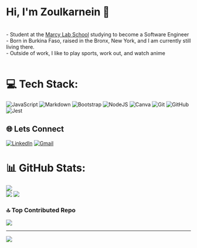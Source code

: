 
<!--
## Hi, I'm Zoulkarnein 👋

**z-karnein/z-karnein** is a ✨ _special_ ✨ repository because its `README.md` (this file) appears on your GitHub profile. 

About Me

- Student at the [Marcy Lab School](https://www.marcylabschool.org/) studying to become a Software Engineer
- Born in Burkina Faso, raised in the Bronx, New York, and I am currently still living there.
- Outside of work I like to play sports, workout, and watch anime
 - Let's connect via email: zoulkarneinbagagnan@gmail.com  -->





# Hi, I'm Zoulkarnein 👋
<br>- Student at the [Marcy Lab School](https://www.marcylabschool.org/) studying to become a Software Engineer<br>- Born in Burkina Faso, raised in the Bronx, New York, and I am currently still living there.<br>- Outside of work, I like to play sports, work out, and watch anime<br><br>






# 💻 Tech Stack:
![JavaScript](https://img.shields.io/badge/javascript-%23323330.svg?style=flat-square&logo=javascript&logoColor=%23F7DF1E) ![Markdown](https://img.shields.io/badge/markdown-%23000000.svg?style=flat-square&logo=markdown&logoColor=white) ![Bootstrap](https://img.shields.io/badge/bootstrap-%238511FA.svg?style=flat-square&logo=bootstrap&logoColor=white) ![NodeJS](https://img.shields.io/badge/node.js-6DA55F?style=flat-square&logo=node.js&logoColor=white) ![Canva](https://img.shields.io/badge/Canva-%2300C4CC.svg?style=flat-square&logo=Canva&logoColor=white) ![Git](https://img.shields.io/badge/git-%23F05033.svg?style=flat-square&logo=git&logoColor=white) ![GitHub](https://img.shields.io/badge/github-%23121011.svg?style=flat-square&logo=github&logoColor=white) ![Jest](https://img.shields.io/badge/-jest-%23C21325?style=flat-square&logo=jest&logoColor=white)
<br>
## 🌐 Lets Connect
[![LinkedIn](https://img.shields.io/badge/LinkedIn-%230077B5.svg?logo=linkedin&logoColor=white)](https://www.linkedin.com/in/zoulkarnein-bagagnan-8497b22b7/)  [![Gmail](https://img.shields.io/badge/Gmail-D14836?logo=gmail&logoColor=white)](mailto:zoulkarneinbagagnan@gmail.com)

# 📊 GitHub Stats:
![](https://nirzak-streak-stats.vercel.app/?user=Z-Karnein&theme=tokyonight&hide_border=false)<br/>
![](https://github-readme-stats.vercel.app/api?username=Z-Karnein&theme=tokyonight&hide_border=false&include_all_commits=false&count_private=false)
![](https://github-readme-stats.vercel.app/api/top-langs/?username=Z-Karnein&theme=tokyonight&hide_border=false&include_all_commits=false&count_private=false&layout=compact)

### 🔝 Top Contributed Repo
![](https://github-contributor-stats.vercel.app/api?username=Z-Karnein&limit=5&theme=dark&combine_all_yearly_contributions=true)

---
[![](https://visitcount.itsvg.in/api?id=Z-Karnein&icon=0&color=0)](https://visitcount.itsvg.in)

<!-- Proudly created with GPRM ( https://gprm.itsvg.in ) -->
